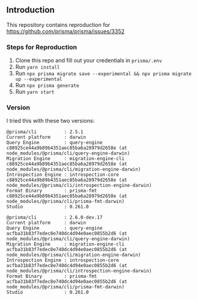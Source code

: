 ## Introduction

This repository contains reproduction for https://github.com/prisma/prisma/issues/3352


### Steps for Reproduction

1. Clone this repo and fill out your credentials in `prisma/.env`
2. Run `yarn install`
3. Run `npx prisma migrate save --experimental && npx prisma migrate up --experimental`
4. Run `npx prisma generate`
5. Run `yarn start`


### Version

I tried this with these two versions: 

```
@prisma/cli          : 2.5.1
Current platform     : darwin
Query Engine         : query-engine c88925ce44a9b89b4351aec85ba6a28979d2658e (at node_modules/@prisma/cli/query-engine-darwin)
Migration Engine     : migration-engine-cli c88925ce44a9b89b4351aec85ba6a28979d2658e (at node_modules/@prisma/cli/migration-engine-darwin)
Introspection Engine : introspection-core c88925ce44a9b89b4351aec85ba6a28979d2658e (at node_modules/@prisma/cli/introspection-engine-darwin)
Format Binary        : prisma-fmt c88925ce44a9b89b4351aec85ba6a28979d2658e (at node_modules/@prisma/cli/prisma-fmt-darwin)
Studio               : 0.261.0
```

```
@prisma/cli          : 2.6.0-dev.17
Current platform     : darwin
Query Engine         : query-engine acfba31b83f7edec8e740dc4d94e0aec0855b2d6 (at node_modules/@prisma/cli/query-engine-darwin)
Migration Engine     : migration-engine-cli acfba31b83f7edec8e740dc4d94e0aec0855b2d6 (at node_modules/@prisma/cli/migration-engine-darwin)
Introspection Engine : introspection-core acfba31b83f7edec8e740dc4d94e0aec0855b2d6 (at node_modules/@prisma/cli/introspection-engine-darwin)
Format Binary        : prisma-fmt acfba31b83f7edec8e740dc4d94e0aec0855b2d6 (at node_modules/@prisma/cli/prisma-fmt-darwin)
Studio               : 0.261.0
```
